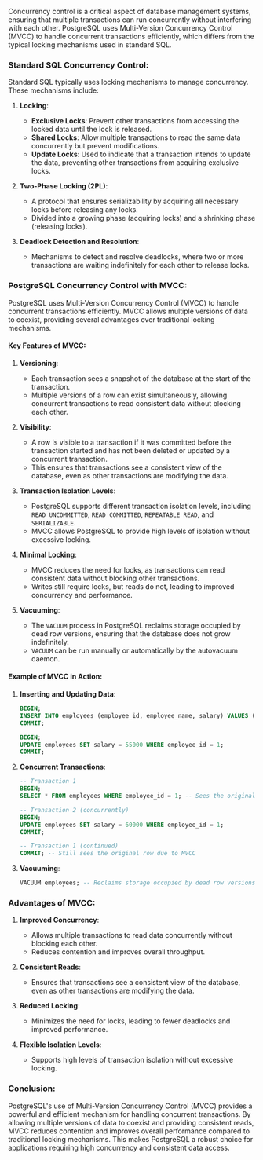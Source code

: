 Concurrency control is a critical aspect of database management systems, ensuring that multiple transactions can run concurrently without interfering with each other. PostgreSQL uses Multi-Version Concurrency Control (MVCC) to handle concurrent transactions efficiently, which differs from the typical locking mechanisms used in standard SQL.

### Standard SQL Concurrency Control:
Standard SQL typically uses locking mechanisms to manage concurrency. These mechanisms include:

1. **Locking**:
   - **Exclusive Locks**: Prevent other transactions from accessing the locked data until the lock is released.
   - **Shared Locks**: Allow multiple transactions to read the same data concurrently but prevent modifications.
   - **Update Locks**: Used to indicate that a transaction intends to update the data, preventing other transactions from acquiring exclusive locks.

2. **Two-Phase Locking (2PL)**:
   - A protocol that ensures serializability by acquiring all necessary locks before releasing any locks.
   - Divided into a growing phase (acquiring locks) and a shrinking phase (releasing locks).

3. **Deadlock Detection and Resolution**:
   - Mechanisms to detect and resolve deadlocks, where two or more transactions are waiting indefinitely for each other to release locks.

### PostgreSQL Concurrency Control with MVCC:
PostgreSQL uses Multi-Version Concurrency Control (MVCC) to handle concurrent transactions efficiently. MVCC allows multiple versions of data to coexist, providing several advantages over traditional locking mechanisms.

#### Key Features of MVCC:

1. **Versioning**:
   - Each transaction sees a snapshot of the database at the start of the transaction.
   - Multiple versions of a row can exist simultaneously, allowing concurrent transactions to read consistent data without blocking each other.

2. **Visibility**:
   - A row is visible to a transaction if it was committed before the transaction started and has not been deleted or updated by a concurrent transaction.
   - This ensures that transactions see a consistent view of the database, even as other transactions are modifying the data.

3. **Transaction Isolation Levels**:
   - PostgreSQL supports different transaction isolation levels, including `READ UNCOMMITTED`, `READ COMMITTED`, `REPEATABLE READ`, and `SERIALIZABLE`.
   - MVCC allows PostgreSQL to provide high levels of isolation without excessive locking.

4. **Minimal Locking**:
   - MVCC reduces the need for locks, as transactions can read consistent data without blocking other transactions.
   - Writes still require locks, but reads do not, leading to improved concurrency and performance.

5. **Vacuuming**:
   - The `VACUUM` process in PostgreSQL reclaims storage occupied by dead row versions, ensuring that the database does not grow indefinitely.
   - `VACUUM` can be run manually or automatically by the autovacuum daemon.

#### Example of MVCC in Action:

1. **Inserting and Updating Data**:
   ```sql
   BEGIN;
   INSERT INTO employees (employee_id, employee_name, salary) VALUES (1, 'Alice', 50000);
   COMMIT;

   BEGIN;
   UPDATE employees SET salary = 55000 WHERE employee_id = 1;
   COMMIT;
   ```

2. **Concurrent Transactions**:
   ```sql
   -- Transaction 1
   BEGIN;
   SELECT * FROM employees WHERE employee_id = 1; -- Sees the original row

   -- Transaction 2 (concurrently)
   BEGIN;
   UPDATE employees SET salary = 60000 WHERE employee_id = 1;
   COMMIT;

   -- Transaction 1 (continued)
   COMMIT; -- Still sees the original row due to MVCC
   ```

3. **Vacuuming**:
   ```sql
   VACUUM employees; -- Reclaims storage occupied by dead row versions
   ```

### Advantages of MVCC:

1. **Improved Concurrency**:
   - Allows multiple transactions to read data concurrently without blocking each other.
   - Reduces contention and improves overall throughput.

2. **Consistent Reads**:
   - Ensures that transactions see a consistent view of the database, even as other transactions are modifying the data.

3. **Reduced Locking**:
   - Minimizes the need for locks, leading to fewer deadlocks and improved performance.

4. **Flexible Isolation Levels**:
   - Supports high levels of transaction isolation without excessive locking.

### Conclusion:
PostgreSQL's use of Multi-Version Concurrency Control (MVCC) provides a powerful and efficient mechanism for handling concurrent transactions. By allowing multiple versions of data to coexist and providing consistent reads, MVCC reduces contention and improves overall performance compared to traditional locking mechanisms. This makes PostgreSQL a robust choice for applications requiring high concurrency and consistent data access.